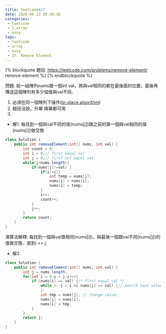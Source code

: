 ```yaml
---
title: leetcode#27
date: 2020-06-22 20:30:16
categories: 
 - leetcode
 - 1.array
 - easy
tags:
 - leetcode
 - array
 - easy
 - 27. Remove Element
---
```

{% blockquote 題目: https://leetcode.com/problems/remove-element/ remove-element %}
{% endblockquote %}

問題:
給一組陣列nums跟一個int val，將與val相同的都在最後面的位置，最後再傳送這個陣列有多少個值與val不同．

<!-- more -->
1. 必須在同一個陣列下操作(<a href="https://en.wikipedia.org/wiki/In-place_algorithm">In-place algorithm</a>)
2. 題目沒說，升冪 降冪都可用
3. 


- 解1.
  每找到一個與val不同的值(nums[j])跟之前的第一個與val相同的值(nums[i])做交換
  
```java
class Solution {
    public int removeElement(int[] nums, int val) {
        int count = 0;
        int i = 0;// first equal val
        int j = 0;// first not equal val
        while(j<nums.length){
            if(nums[j]!=val) {
                if(i!=j){
                    int temp = nums[j];
                    nums[j] = nums[i];
                    nums[i] = temp;
                }
                i++;
                count++;
            }
            j++;
        }
        return count;
    }
}
```
演算法解釋:
每找到一個與val值相同(nums[i])，與最後一個跟val不同(nums[j])的值做交換．直到i >= j;
- 解2.
```java
class Solution {
    public int removeElement(int[] nums, int val) {
        int j = nums.length;
        for(int i = 0;i < j;i++){
            if (nums[i] == val) {/* first equal val */
                while (--j > i && nums[j] == val) {// search last value of not equal "val"
                }
                int tmp = nums[j]; // change value;
                nums[j] = nums[i];
                nums[i] = tmp;
            }
        }
        return j;
    }
}
```